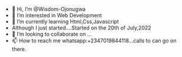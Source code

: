 - 👋 Hi, I’m @Wisdom-Ojonugwa
- 👀 I’m interested in Web Development
- 🌱 I’m currently learning Html,Css,Javascript
- Although I just started....Started on the 20th of July,2022
- 💞️ I’m looking to collaborate on ...
- 📫 How to reach me whatsapp:+2347019844118...calls to can go on there.

<!---
Wisdom-Ojonugwa/Wisdom-Ojonugwa is a ✨ special ✨ repository because its `README.md` (this file) appears on your GitHub profile.
You can click the Preview link to take a look at your changes.
--->
